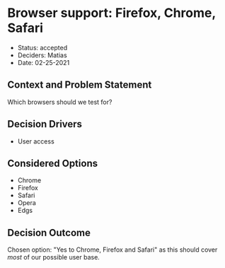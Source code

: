 # Browser support: Firefox, Chrome, Safari

* Status: accepted 
* Deciders: Matias
* Date: 02-25-2021

## Context and Problem Statement

Which browsers should we test for?

## Decision Drivers <!-- optional -->

* User access

## Considered Options

* Chrome
* Firefox
* Safari
* Opera
* Edgs

## Decision Outcome

Chosen option: "Yes to Chrome, Firefox and Safari" as this should cover *most* of our possible user base.